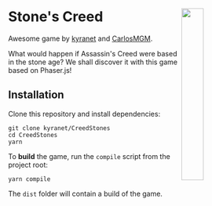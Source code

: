 # Stone's Creed <img src="https://github.com/kyranet/CreedStones/blob/master/static/images/StonesCreed.png?raw=true" align="right" width="30%">

Awesome game by
[kyranet](https://github.com/kyranet) and [CarlosMGM](https://github.com/CarlosMGM).

What would happen if Assassin's Creed were based in the stone age?
We shall discover it with this game based on Phaser.js!

## Installation

Clone this repository and install dependencies:

```
git clone kyranet/CreedStones
cd CreedStones
yarn
```

To **build** the game, run the `compile` script from the project root:

```
yarn compile
```

The `dist` folder will contain a build of the game.
